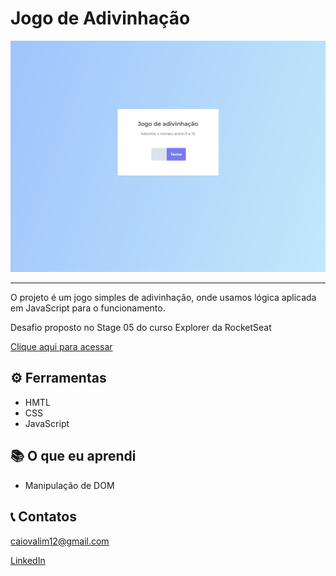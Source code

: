 # Jogo de Adivinhação

![Page preview](./.github/preview.png)

---
O projeto é um jogo simples de adivinhação, onde usamos lógica aplicada em JavaScript para o funcionamento.
</br>

Desafio proposto no Stage 05 do curso Explorer da RocketSeat

[Clique aqui para acessar](https://caiogvm.github.io/guessing_game)

## ⚙ Ferramentas
- HMTL
- CSS
- JavaScript

## 📚 O que eu aprendi
- Manipulação de DOM

## 📞 Contatos

caiovalim12@gmail.com

[LinkedIn](https://linkedin.com/in/caiovalim)
